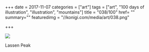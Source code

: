 +++
date = 2017-11-07
categories = ["art"]
tags = ["art", "100 days of illustration", "illustration", "mountains"]
title = "038/100"
href= ""
summary=""
featuredimg = "//konigi.com/media/art/038.png"

+++

<img src="//konigi.com/media/art/038.png" />

Lassen Peak
